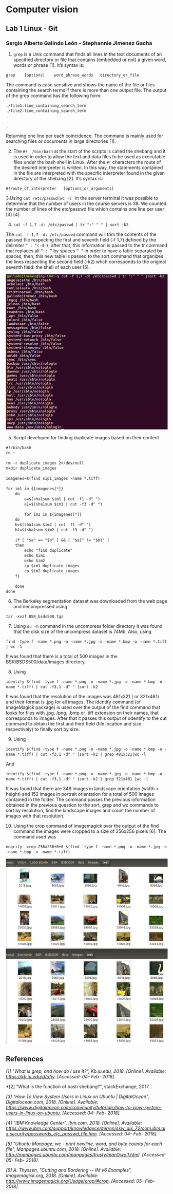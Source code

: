 # Computer vision 

## Lab 1 Linux - Git

### Sergio Alberto Galindo León - Stephannie Jimenez Gacha

1. `grep` is a Unix command that finds all lines in the text documents of an specified directory or file that contains (embedded or not) a given word, words or phrase [1]. It’s syntax is:

```
grep    [options]    word_phrase_words   directory_or_file 
```

The command is case sensitive and shows the name of the file or files containing the search terms if there is more than one output file. The output of the grep command has the following form:

```
./file1:line_containing_search_term
./file2:line_containing_search_term
.
.
.
```

Returning one line per each coincidence. The command is mainly used for searching files or documents in large directories [1].

2. The  `#!  /bin/bash` at the start of the scripts is called the shebang and it is used in order to allow the text and data files to be used as executable files under the bash shell in Linux. After the `#!` characters the route of the desired interpreter is written. In this way, the statements contained in the file are interpreted with the specific interpreter found in the given directory of the shebang [2]. It’s syntax is:

```
#!route_of_interpreter   [options_or_arguments]
```

3.Using `cat /etc/passwd|wc -l ` in the server terminal it was possible to determine that the number of users in the course servers is 38. We counted the number of lines of the etc/passwd file which contains one line per user [3] [4].

4. `cut -f 1,7 -d: /etc/passwd | tr ":" " " | sort -k2`

The `cut -f 1,7 -d: /etc/passwd` command will trim the contents of the passwd file respecting the first and seventh field  (-f 1,7) defined by the delimiter `“ : ”(-d:)`, after that, this information is passed to the tr command that replaces all `“ : ”` by spaces `“ ”` in order to have a table separated by spaces, then, this new table is passed to the sort command that organizes the lines respecting the second field (-k2) whch corresponds to the original seventh field: the shell of each user [5].

![alt text](https://github.com/steff456/IBIO4680/blob/master/01-Linux/Answers/Fig1.png)

5. Script developed for finding duplicate images based on their content

```
#!/bin/bash
cd ~

rm -r duplicate_images 2>/dev/null
mkdir duplicate_images

imagenes=$(find sipi_images -name *.tiff)

for im1 in ${imagenes[*]} 
    do 
        a=$(sha1sum $im1 | cut -f1 -d" ")
        a1=$(sha1sum $im1 | cut -f3 -d" ")

        for im2 in ${imagenes[*]}
    do
    b=$(sha1sum $im2 | cut -f1 -d" ")
    b1=$(sha1sum $im2 | cut -f3 -d" ")

    if [ "$a" == "$b" ] && [ "$a1" != "$b1" ] 
    then
        echo "find duplicate"
        echo $im1
        echo $im2
        cp $im1 duplicate_images
        cp $im2 duplicate_images
    fi 

    done 
done

```

6. The Berkeley segmentation dataset was downloaded from the web page and decompressed using

```
tar -xvzf BSR_bsds500.tgz
```

7. Using `du -h`  command in the uncompress folder directory it was found that the disk size of the uncompress dataset is 74Mb. Also, using

```
find -type f -name *.png -o -name *.jpg -o -name *.bmp -o -name *.tiff  | wc -1 
```

It was found that there is a total of 500 images in the BSR/BSDS500/data/images directory.

8. Using

```
identify $(find -type f -name *.png -o -name *.jpg -o -name *.bmp -o -name *.tiff) | cut -f3,1 -d" " |sort -k2 
```

It was found that the resolution of the images was 481x321 ( or 321x481) and their format is .jpg for all images. The identify command (of imageMagick package) is used over the output of the find command  that looks for files with .jpg, /png, .bmp or .tiff extension on their names, that corresponds to images. After that it passes this output of odentify to the cut command to obtain the first and third field (file location and  size respectively) to finally sort by size.

9. Using

```
identify $(find -type f -name *.png -o -name *.jpg -o -name *.bmp -o -name *.tiff) | cut -f3,1 -d" " |sort -k2 | grep 481x321|wc -l
```

And

```
identify $(find -type f -name *.png -o -name *.jpg -o -name *.bmp -o -name *.tiff) | cut -f3,1 -d" " |sort -k2 | grep 321x481 |wc -l
```

It was found that there are 348 images in landscape orientation (width > height) and 152 images in portrait orientation for a total of 500 images contained in the folder. The command passes the previous information obtained in the previous question to the sort, grep and wc commands to sort by resolution, find the landscape images and count the number of images with that resolution.

10. Using the crop command of imagemagick over the output of the find command the images were cropped to a size of 256x256 pixels [6]. The command used was

```
mogrify -crop 256x256+0+0 $(find -type f -name *.png -o -name *.jpg -o -name *.bmp -o -name *.tiff) 
```

![alt text](https://github.com/steff456/IBIO4680/blob/master/01-Linux/Answers/Fig2.png)
![alt text](https://github.com/steff456/IBIO4680/blob/master/01-Linux/Answers/Fig3.png)

## References
*[1] "What is grep, and how do I use it?", Kb.iu.edu, 2018. [Online]. Available: https://kb.iu.edu/d/afiy. [Accessed: 04- Feb- 2018].*

*[2] "What is the function of bash shebang?", stackExchange, 2017. .

*[3] "How To View System Users in Linux on Ubuntu | DigitalOcean", Digitalocean.com, 2018. [Online]. Available: https://www.digitalocean.com/community/tutorials/how-to-view-system-users-in-linux-on-ubuntu. [Accessed: 04- Feb- 2018].*

*[4] "IBM Knowledge Center", Ibm.com, 2018. [Online]. Available: https://www.ibm.com/support/knowledgecenter/en/ssw_aix_72/com.ibm.aix.security/passwords_etc_passwd_file.htm. [Accessed: 04- Feb- 2018].*

*[5] "Ubuntu Manpage: wc - print newline, word, and byte counts for each file", Manpages.ubuntu.com, 2018. [Online]. Available: http://manpages.ubuntu.com/manpages/trusty/man1/wc.1.html. [Accessed: 05- Feb- 2018].*

*[6] A. Thyssen, "Cutting and Bordering -- IM v6 Examples", Imagemagick.org, 2018. [Online]. Available: http://www.imagemagick.org/Usage/crop/#crop. [Accessed: 05- Feb- 2018].*